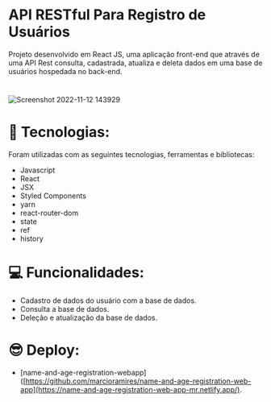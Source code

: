 # API RESTful Para Registro de Usuários

Projeto desenvolvido em React JS, uma aplicação front-end que através de uma API Rest consulta, cadastrada, atualiza e deleta dados em uma base de usuários hospedada no back-end.
#
![Screenshot 2022-11-12 143929](https://user-images.githubusercontent.com/113479357/201488194-46261b68-1384-4924-a559-9e98fb85f3fd.png)
# 🚀 Tecnologias:
 
Foram utilizadas com as seguintes tecnologias, ferramentas e bibliotecas:

- Javascript
- React
- JSX
- Styled Components
- yarn
- react-router-dom
- state
- ref
- history
#
#
# 💻 Funcionalidades:

- Cadastro de dados do usuário com a base de dados.
- Consulta a base de dados.
- Deleção e atualização da base de dados.
#
#
# 😎 Deploy:
- [name-and-age-registration-webapp]([https://github.com/marcioramires/name-and-age-registration-web-app](https://name-and-age-registration-web-app-mr.netlify.app/).
#
